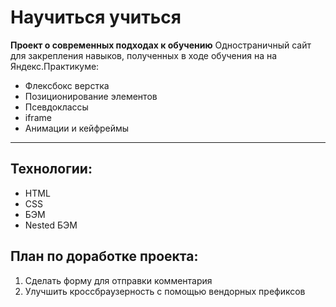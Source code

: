 # Научиться учиться

**Проект о современных подходах к обучению**
Одностраничный сайт для закрепления навыков, полученных в ходе обучения на на Яндекс.Практикуме:
* Флексбокс верстка
* Позиционирование элементов
* Псевдоклассы
* iframe
* Анимации и кейфреймы

------

## Технологии:
* HTML
* CSS
* БЭМ
* Nested БЭМ

## План по доработке проекта:
1. Сделать форму для отправки комментария
2. Улучшить кроссбраузерность с помощью вендорных префиксов
